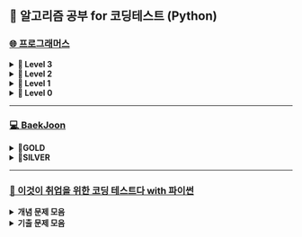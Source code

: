 ## 🍄 알고리즘 공부 for 코딩테스트 (Python)
### [🌐 프로그래머스](https://school.programmers.co.kr/learn/challenges?order=recent)
 <details>
  <summary><b>🦅 Level 3</b></summary>
  <div markdown="1">
   
- 멀리 뛰기 - [문제](https://school.programmers.co.kr/learn/courses/30/lessons/12914) / [내 코드](https://github.com/yougi8/CodingTestStudy/commit/477a93dddc993cc220eb88348cb6a8576ffe78c0)
- 가장 먼 노드 - [문제](https://school.programmers.co.kr/learn/courses/30/lessons/49189)
- 입국 심사 - [문제](https://school.programmers.co.kr/learn/courses/30/lessons/43238)
- 여행 경로 - [문제](https://school.programmers.co.kr/learn/courses/30/lessons/43164)
- 최고의 집합 - [문제](https://school.programmers.co.kr/learn/courses/30/lessons/12938)
- 네트워크 - [문제](https://school.programmers.co.kr/learn/courses/30/lessons/43162) / [내 코드](https://github.com/yougi8/CodingTestStudy/blob/main/%ED%94%84%EB%A1%9C%EA%B7%B8%EB%9E%98%EB%A8%B8%EC%8A%A4/network.py)
- 셔틀버스 - [문제](https://school.programmers.co.kr/learn/courses/30/lessons/17678) / [내 코드](https://github.com/yougi8/CodingTestStudy/blob/main/%ED%94%84%EB%A1%9C%EA%B7%B8%EB%9E%98%EB%A8%B8%EC%8A%A4/%EC%85%94%ED%8B%80%EB%B2%84%EC%8A%A4.py)
- 부대복귀 - [문제](https://school.programmers.co.kr/learn/courses/30/lessons/132266) / [내 코드](https://github.com/yougi8/CodingTestStudy/blob/main/%ED%94%84%EB%A1%9C%EA%B7%B8%EB%9E%98%EB%A8%B8%EC%8A%A4/%EB%B6%80%EB%8C%80%EB%B3%B5%EA%B7%80.py)
- 합승 택시 요금 - [문제](https://school.programmers.co.kr/learn/courses/30/lessons/72413) / [내 코드](https://github.com/yougi8/CodingTestStudy/blob/main/%ED%94%84%EB%A1%9C%EA%B7%B8%EB%9E%98%EB%A8%B8%EC%8A%A4/%ED%95%A9%EC%8A%B9%ED%83%9D%EC%8B%9C%EC%9A%94%EA%B8%88.py)
- 순위 - [문제](https://school.programmers.co.kr/learn/courses/30/lessons/49191)
- 풍선 터트리기 - [문제](https://school.programmers.co.kr/learn/courses/30/lessons/68646) / [내 코드](https://github.com/yougi8/CodingTestStudy/blob/main/%ED%94%84%EB%A1%9C%EA%B7%B8%EB%9E%98%EB%A8%B8%EC%8A%A4/%ED%92%8D%EC%84%A0%ED%84%B0%EB%9C%A8%EB%A6%AC%EA%B8%B0.py)
- 자물쇠와 열쇠 - [문제](https://school.programmers.co.kr/learn/courses/30/lessons/60059) / [내 코드](https://github.com/yougi8/CodingTestStudy/blob/main/%ED%94%84%EB%A1%9C%EA%B7%B8%EB%9E%98%EB%A8%B8%EC%8A%A4/%EC%9E%90%EB%AC%BC%EC%87%A0%EC%99%80%EC%97%B4%EC%87%A0.py)
- 가장 긴 팰린드롬 - [문제](https://school.programmers.co.kr/learn/courses/30/lessons/12904) / [내 코드](https://github.com/yougi8/CodingTestStudy/blob/main/%ED%94%84%EB%A1%9C%EA%B7%B8%EB%9E%98%EB%A8%B8%EC%8A%A4/%ED%8C%B0%EB%A6%B0%EB%93%9C%EB%A1%AC.py)
- 단속 카메라 - [문제](https://school.programmers.co.kr/learn/courses/30/lessons/42884) / [내 코드](https://github.com/yougi8/CodingTestStudy/blob/main/%ED%94%84%EB%A1%9C%EA%B7%B8%EB%9E%98%EB%A8%B8%EC%8A%A4/%EB%8B%A8%EC%86%8D%EC%B9%B4%EB%A9%94%EB%9D%BC.py)
  
  </div>
 </details>

 <details>
 <summary><b>🐇 Level 2</b></summary>
 <div markdown="1">
  
- 마법의 엘리베이터 - [문제](https://school.programmers.co.kr/learn/courses/30/lessons/148653) / [내 코드](https://github.com/yougi8/CodingTestStudy/blob/main/%ED%94%84%EB%A1%9C%EA%B7%B8%EB%9E%98%EB%A8%B8%EC%8A%A4/magicElevator.py)
- 예상 대진표 - [문제](https://school.programmers.co.kr/learn/courses/30/lessons/12985) / [내 코드](https://github.com/yougi8/CodingTestStudy/blob/main/%ED%94%84%EB%A1%9C%EA%B7%B8%EB%9E%98%EB%A8%B8%EC%8A%A4/tournament.py)
- 기능개발 - [문제](https://school.programmers.co.kr/learn/courses/30/lessons/42586) / [내 코드](https://github.com/yougi8/CodingTestStudy/blob/main/%ED%94%84%EB%A1%9C%EA%B7%B8%EB%9E%98%EB%A8%B8%EC%8A%A4/functionCreate.py)
- 문자열 압축 - [문제](https://school.programmers.co.kr/learn/courses/30/lessons/60057) / [내 코드](https://github.com/yougi8/CodingTestStudy/blob/main/%EC%9D%B4%EC%BD%94%ED%85%8C/%EA%B8%B0%EC%B6%9C%EB%AC%B8%EC%A0%9C/12_%EA%B5%AC%ED%98%84/q10_stringCompress.py)
- 하노이의 탑 - [문제](https://school.programmers.co.kr/learn/courses/30/lessons/12946) / [내 코드](https://github.com/yougi8/CodingTestStudy/blob/main/%ED%94%84%EB%A1%9C%EA%B7%B8%EB%9E%98%EB%A8%B8%EC%8A%A4/hanoi_top.py)
- 피로도 - [문제](https://school.programmers.co.kr/learn/courses/30/lessons/87946)
- nqueen - [문제](https://school.programmers.co.kr/learn/courses/30/lessons/12952) / [내 코드](https://github.com/yougi8/CodingTestStudy/blob/main/%ED%94%84%EB%A1%9C%EA%B7%B8%EB%9E%98%EB%A8%B8%EC%8A%A4/nqueen.py)
- 리코쳇 로봇 - [문제](https://school.programmers.co.kr/learn/courses/30/lessons/169199)
- 거리두기 확인하기 - [문제](https://school.programmers.co.kr/learn/courses/30/lessons/81302)
- 땅따먹기 - [문제](https://school.programmers.co.kr/learn/courses/30/lessons/12913) / [내 코드](https://github.com/yougi8/CodingTestStudy/blob/main/%ED%94%84%EB%A1%9C%EA%B7%B8%EB%9E%98%EB%A8%B8%EC%8A%A4/%EB%95%85%EB%94%B0%EB%A8%B9%EA%B8%B0.py)
- 석유시추 - [문제](https://school.programmers.co.kr/learn/courses/30/lessons/131130) / [내 코드](https://github.com/yougi8/CodingTestStudy/blob/main/%ED%94%84%EB%A1%9C%EA%B7%B8%EB%9E%98%EB%A8%B8%EC%8A%A4/%EC%84%9D%EC%9C%A0%EC%8B%9C%EC%B6%94.py)
- 혼자 놀기의 달인 - [문제](https://school.programmers.co.kr/learn/courses/30/lessons/131130) / [내 코드](https://github.com/yougi8/CodingTestStudy/blob/main/%ED%94%84%EB%A1%9C%EA%B7%B8%EB%9E%98%EB%A8%B8%EC%8A%A4/%ED%98%BC%EC%9E%90%EB%86%80%EA%B8%B0%EC%9D%98%EB%8B%AC%EC%9D%B8.py)
- 조이스틱 - [문제](https://school.programmers.co.kr/learn/courses/30/lessons/42860) / [내 코드](https://github.com/yougi8/CodingTestStudy/blob/main/%ED%94%84%EB%A1%9C%EA%B7%B8%EB%9E%98%EB%A8%B8%EC%8A%A4/%EC%A1%B0%EC%9D%B4%EC%8A%A4%ED%8B%B1.py)
- 점찍기 - [문제](https://school.programmers.co.kr/learn/courses/30/lessons/140107) / [내 코드](https://github.com/yougi8/CodingTestStudy/blob/main/%ED%94%84%EB%A1%9C%EA%B7%B8%EB%9E%98%EB%A8%B8%EC%8A%A4/%EC%A0%90%EC%B0%8D%EA%B8%B0.py)
- 디펜스 게임 - [문제](https://school.programmers.co.kr/learn/courses/30/lessons/142085) / [내 코드](https://github.com/yougi8/CodingTestStudy/blob/main/%ED%94%84%EB%A1%9C%EA%B7%B8%EB%9E%98%EB%A8%B8%EC%8A%A4/%EB%94%94%ED%8E%9C%EC%8A%A4%EA%B2%8C%EC%9E%84.py)
- 의상 - [문제](https://school.programmers.co.kr/learn/courses/30/lessons/42578) / [내 코드](https://github.com/yougi8/CodingTestStudy/blob/main/%ED%94%84%EB%A1%9C%EA%B7%B8%EB%9E%98%EB%A8%B8%EC%8A%A4/%EC%8B%A4%EC%8A%B5/%EB%94%95%EC%85%94%EB%84%88%EB%A6%AC(%ED%95%B4%EC%8B%9C%EB%A7%B5)/%EC%9D%98%EC%83%81.py)
- 전화번호 목록 - [문제](https://school.programmers.co.kr/learn/courses/30/lessons/42577) / [내 코드](https://github.com/yougi8/CodingTestStudy/blob/main/%ED%94%84%EB%A1%9C%EA%B7%B8%EB%9E%98%EB%A8%B8%EC%8A%A4/%EC%8B%A4%EC%8A%B5/%EB%94%95%EC%85%94%EB%84%88%EB%A6%AC(%ED%95%B4%EC%8B%9C%EB%A7%B5)/%EC%A0%84%ED%99%94%EB%B2%88%ED%98%B8%EB%AA%A9%EB%A1%9D.py)

 </div>
 </details>
 
<details>
 <summary><b>🐥 Level 1</b></summary>
 <div markdown="1">
  
- 두 정수의 합- [문제](https://school.programmers.co.kr/learn/courses/30/lessons/12912) / [내 코드](https://github.com/yougi8/CodingTestStudy/blob/main/%ED%94%84%EB%A1%9C%EA%B7%B8%EB%9E%98%EB%A8%B8%EC%8A%A4/int_sum.py)
- 직사각형 별 찍기- [문제](https://school.programmers.co.kr/learn/courses/30/lessons/12969) / [내 코드](https://github.com/yougi8/CodingTestStudy/blob/main/%ED%94%84%EB%A1%9C%EA%B7%B8%EB%9E%98%EB%A8%B8%EC%8A%A4/rectangleStar.py)
- 핸드폰 번호 가리기- [문제](https://school.programmers.co.kr/learn/courses/30/lessons/12948) / [내 코드](https://github.com/yougi8/CodingTestStudy/blob/main/%ED%94%84%EB%A1%9C%EA%B7%B8%EB%9E%98%EB%A8%B8%EC%8A%A4/phoneNumber.py)
- 부족한 금액 계산하기- [문제](https://school.programmers.co.kr/learn/courses/30/lessons/82612) / [내 코드](https://github.com/yougi8/CodingTestStudy/blob/main/%ED%94%84%EB%A1%9C%EA%B7%B8%EB%9E%98%EB%A8%B8%EC%8A%A4/lessCost.py)
- 바탕화면 정리- [문제](https://school.programmers.co.kr/learn/courses/30/lessons/161990) / [내 코드](https://github.com/yougi8/CodingTestStudy/blob/main/%ED%94%84%EB%A1%9C%EA%B7%B8%EB%9E%98%EB%A8%B8%EC%8A%A4/window.py)
- 문자열을 정수로 바꾸기 - [문제](https://school.programmers.co.kr/learn/courses/30/lessons/12925) / [내 코드](https://github.com/yougi8/CodingTestStudy/blob/main/%ED%94%84%EB%A1%9C%EA%B7%B8%EB%9E%98%EB%A8%B8%EC%8A%A4/stringToInt.py)
- 숫자 문자열과 영단어- [문제](https://school.programmers.co.kr/learn/courses/30/lessons/81301) / [내 코드](https://github.com/yougi8/CodingTestStudy/blob/main/%ED%94%84%EB%A1%9C%EA%B7%B8%EB%9E%98%EB%A8%B8%EC%8A%A4/numStrEng.py)
- 체육복- [문제](https://school.programmers.co.kr/learn/courses/30/lessons/42862) / [내 코드](https://github.com/yougi8/CodingTestStudy/blob/main/%ED%94%84%EB%A1%9C%EA%B7%B8%EB%9E%98%EB%A8%B8%EC%8A%A4/gymSuit.py)
- 수박수박수박수박수? - [문제](https://school.programmers.co.kr/learn/courses/30/lessons/12922) / [내 코드](https://github.com/yougi8/CodingTestStudy/blob/main/%ED%94%84%EB%A1%9C%EA%B7%B8%EB%9E%98%EB%A8%B8%EC%8A%A4/watermelon.py)
- 성격 유형 검사 - [문제](https://school.programmers.co.kr/learn/courses/30/lessons/118666) / [내 코드](https://github.com/yougi8/CodingTestStudy/blob/main/%ED%94%84%EB%A1%9C%EA%B7%B8%EB%9E%98%EB%A8%B8%EC%8A%A4/mbti.py)
- 크기가 작은 부분 문자열 - [문제](https://school.programmers.co.kr/learn/courses/30/lessons/147355) / [내 코드](https://github.com/yougi8/CodingTestStudy/commit/90b7a8c7d2dd1e68dd9944a43c0fad10fad6c412)
- 콜라츠 추측 - [문제](https://school.programmers.co.kr/learn/courses/30/lessons/12943) / [내 코드](https://github.com/yougi8/CodingTestStudy/blob/main/%ED%94%84%EB%A1%9C%EA%B7%B8%EB%9E%98%EB%A8%B8%EC%8A%A4/collatz.py)
- 햄버거 만들기 - [문제](https://school.programmers.co.kr/learn/courses/30/lessons/133502) / [내 코드](https://github.com/yougi8/CodingTestStudy/blob/main/%ED%94%84%EB%A1%9C%EA%B7%B8%EB%9E%98%EB%A8%B8%EC%8A%A4/hamburger.py)
- 둘만의 암호 - [문제](https://school.programmers.co.kr/learn/courses/30/lessons/155652) / [내 코드](https://github.com/yougi8/CodingTestStudy/blob/main/%ED%94%84%EB%A1%9C%EA%B7%B8%EB%9E%98%EB%A8%B8%EC%8A%A4/twoSecret.py)
- 가운데 글자 가져오기 - [문제](https://school.programmers.co.kr/learn/courses/30/lessons/12903) / [내 코드](https://github.com/yougi8/CodingTestStudy/blob/main/%ED%94%84%EB%A1%9C%EA%B7%B8%EB%9E%98%EB%A8%B8%EC%8A%A4/getMid.py)
- 가장 가까운 같은 글자 - [문제](https://school.programmers.co.kr/learn/courses/30/lessons/142086) / [내 코드](https://github.com/yougi8/CodingTestStudy/blob/main/%ED%94%84%EB%A1%9C%EA%B7%B8%EB%9E%98%EB%A8%B8%EC%8A%A4/%EC%8B%A4%EC%8A%B5/%EB%94%95%EC%85%94%EB%84%88%EB%A6%AC(%ED%95%B4%EC%8B%9C%EB%A7%B5)/%EA%B0%80%EC%9E%A5%EA%B0%80%EA%B9%8C%EC%9A%B4%EA%B0%99%EC%9D%80%EA%B8%80%EC%9E%90.py)
- 완주하지 못한 선수 - [문제](https://school.programmers.co.kr/learn/courses/30/lessons/42576) / [내 코드](https://github.com/yougi8/CodingTestStudy/blob/main/%ED%94%84%EB%A1%9C%EA%B7%B8%EB%9E%98%EB%A8%B8%EC%8A%A4/%EC%8B%A4%EC%8A%B5/%EB%94%95%EC%85%94%EB%84%88%EB%A6%AC(%ED%95%B4%EC%8B%9C%EB%A7%B5)/%EC%99%84%EC%A3%BC%ED%95%98%EC%A7%80%EB%AA%BB%ED%95%9C%EC%84%A0%EC%88%98.py)
</div>
</details>

<details>
 <summary><b>🥚 Level 0</b></summary>
 <div markdown="1">
  
 - 옹알이(1) - [문제](https://school.programmers.co.kr/learn/courses/30/lessons/120956) / [내 코드](https://github.com/yougi8/CodingTestStudy/blob/main/%ED%94%84%EB%A1%9C%EA%B7%B8%EB%9E%98%EB%A8%B8%EC%8A%A4/%EC%8B%A4%EC%8A%B5/%EB%AC%B8%EC%9E%90%EC%97%B4/%EC%98%B9%EC%95%8C%EC%9D%B41.py)
 - 로그인 성공? - [문제](https://school.programmers.co.kr/learn/courses/30/lessons/120883) / [내 코드](https://github.com/yougi8/CodingTestStudy/blob/main/%ED%94%84%EB%A1%9C%EA%B7%B8%EB%9E%98%EB%A8%B8%EC%8A%A4/%EC%8B%A4%EC%8A%B5/%EB%94%95%EC%85%94%EB%84%88%EB%A6%AC(%ED%95%B4%EC%8B%9C%EB%A7%B5)/%EB%A1%9C%EA%B7%B8%EC%9D%B8%EC%84%B1%EA%B3%B5.py)
</div>
</details>

---


### [💻 BaekJoon](https://www.acmicpc.net/)
<details>
 <summary><b>📍GOLD</b></summary>
 <div markdown="1">
  
- 3️⃣ 16236 아기상어 - [내 코드](https://github.com/yougi8/CodingTestStudy/blob/main/Baekjoon/babyShark.py) / [문제](https://www.acmicpc.net/problem/16236)
- 4️⃣ 1715 카드 정렬하기 - [내 코드](https://github.com/yougi8/CodingTestStudy/blob/main/%EC%9D%B4%EC%BD%94%ED%85%8C/%EA%B8%B0%EC%B6%9C%EB%AC%B8%EC%A0%9C/14_%EC%A0%95%EB%A0%AC/test_26_card.py) / [문제](https://www.acmicpc.net/problem/1715)   
- 5️⃣ 13164 행복유치원 - [내 코드](https://github.com/yougi8/CodingTestStudy/blob/main/Baekjoon/greedy/happyKinderGarden.py) / [문제](https://www.acmicpc.net/problem/13164)
- 5️⃣ 7576 토마토 - [내 코드](https://github.com/yougi8/CodingTestStudy/blob/main/Baekjoon/dfs_bfs/bfs_tomato.py) / [문제](https://www.acmicpc.net/problem/7576)
- 5️⃣ 21608 상어 초등학교 - [내 코드](https://github.com/yougi8/CodingTestStudy/blob/main/Baekjoon/%EC%83%81%EC%96%B4%EC%B4%88%EB%93%B1%ED%95%99%EA%B5%90.py) / [문제](https://www.acmicpc.net/problem/21608)
 </div>
</details>

<details>
 <summary><b>📍SILVER</b></summary>
 <div markdown="1">
  
- 5️⃣ 2828 사과담기 게임 - [문제](https://www.acmicpc.net/problem/2828) / [내 코드](https://github.com/yougi8/CodingTestStudy/blob/main/Baekjoon/greedy/apple.py)
- 5️⃣ 14916 거스름돈 - [문제](https://www.acmicpc.net/problem/14916) [내 코드](https://github.com/yougi8/CodingTestStudy/blob/main/Baekjoon/greedy/change.py)
- 5️⃣ 9655 돌 게임 - [문제](https://www.acmicpc.net/problem/9655) / [내 코드](https://github.com/yougi8/CodingTestStudy/blob/main/Baekjoon/dp/dp_stone.py)
  
- 4️⃣ 11508 2+1 할인 문제 - [문제](https://www.acmicpc.net/problem/11508) / [내 코드](https://github.com/yougi8/CodingTestStudy/blob/main/Baekjoon/greedy/buy2get1.py)
- 4️⃣ 2217 로프 - [문제](https://www.acmicpc.net/problem/2217) / [내 코드](https://github.com/yougi8/CodingTestStudy/blob/main/Baekjoon/greedy/rope.py)  
  
- 3️⃣ 1463 1로만들기 - [문제](https://www.acmicpc.net/problem/1463) / [내 코드](https://github.com/yougi8/CodingTestStudy/blob/main/Baekjoon/dp/dp_makeOne.py)
- 3️⃣ 2193 이친수 - [문제](https://www.acmicpc.net/problem/2193) / [내 코드](https://github.com/yougi8/CodingTestStudy/blob/main/Baekjoon/dp/dp_pinary.py)
- 3️⃣ 2579 계단 오르기 - [문제](https://www.acmicpc.net/problem/2579) / [내 코드](https://github.com/yougi8/CodingTestStudy/blob/main/Baekjoon/dp/dp_stairs.py)    
  
- 2️⃣ 1012 유기농 양배추 - [문제](https://www.acmicpc.net/problem/1012) / [내 코드](https://github.com/yougi8/CodingTestStudy/blob/main/Baekjoon/dfs_bfs/dfs_cabbage_recursive.py) 
- 2️⃣ 18352 특정 거리의 도시 찾기 - [문제](https://www.acmicpc.net/problem/18352) / [내 코드](https://github.com/yougi8/CodingTestStudy/blob/main/%EC%9D%B4%EC%BD%94%ED%85%8C/%EA%B8%B0%EC%B6%9C%EB%AC%B8%EC%A0%9C/13_DFS%3ABFS/test_15_distanceCity.py)    
  
- 1️⃣ 7562 나이트의 이동 - [문제](https://www.acmicpc.net/problem/7562) / [내 코드](https://github.com/yougi8/CodingTestStudy/blob/main/Baekjoon/dfs_bfs/knight_move.py) 
- 1️⃣ 1697 숨바꼭질 - [문제](https://www.acmicpc.net/problem/1697) / [내 코드](https://github.com/yougi8/CodingTestStudy/blob/main/Baekjoon/dfs_bfs/bfs_hideAndSeek.py) 
- 1️⃣ 5014 스타트링크 - [문제](https://www.acmicpc.net/problem/5014) / [내 코드](https://github.com/yougi8/CodingTestStudy/blob/main/Baekjoon/dfs_bfs/bfs_startLink.py) 
</div>
</details>

---   

### [📗 이것이 취업을 위한 코딩 테스트다 with 파이썬](https://github.com/ndb796/python-for-coding-test)

<details>
<summary><B>개념 문제 모음</B></summary>
<div markdown="1">
 
#### 3️⃣ Chapter 3 - Greedy
- 거스름돈 문제 - [내 코드](https://github.com/yougi8/CodingTestStudy/blob/main/%EC%9D%B4%EC%BD%94%ED%85%8C/ch3_Greedy/ch3_1_change.py)     
- 동빈이의 큰 수의 법칙 - [내 코드](https://github.com/yougi8/CodingTestStudy/blob/main/%EC%9D%B4%EC%BD%94%ED%85%8C/ch3_Greedy/ch3_2_ndb.py)       
- 숫자 카드게임 - [내 코드](https://github.com/yougi8/CodingTestStudy/blob/main/%EC%9D%B4%EC%BD%94%ED%85%8C/ch3_Greedy/ch3_2_card.py)  
#### 4️⃣ Chapter 4 - Implementation
* 상하좌우 - [내 코드](https://github.com/yougi8/CodingTestStudy/blob/main/%EC%9D%B4%EC%BD%94%ED%85%8C/ch4_Implementation/ex_4_1_updown.py) / [예제코드](https://github.com/yougi8/CodingTestStudy/blob/main/%EC%9D%B4%EC%BD%94%ED%85%8C/ch4_Implementation/ex_4_1_updown_sample.py)
* 시각 - [내 코드](https://github.com/yougi8/CodingTestStudy/blob/main/%EC%9D%B4%EC%BD%94%ED%85%8C/ch4_Implementation/ex_4_2_view.py)     
* 왕실의 나이트 - [내 코드](https://github.com/yougi8/CodingTestStudy/blob/main/%EC%9D%B4%EC%BD%94%ED%85%8C/ch4_Implementation/kingdom_knight.py) / [예제코드](https://github.com/yougi8/CodingTestStudy/blob/main/%EC%9D%B4%EC%BD%94%ED%85%8C/ch4_Implementation/kingdom_knight_sample.py)    
* 게임 개발 - [내 코드](https://github.com/yougi8/CodingTestStudy/blob/main/%EC%9D%B4%EC%BD%94%ED%85%8C/ch4_Implementation/game.py) / [예제코드](https://github.com/yougi8/CodingTestStudy/blob/main/%EC%9D%B4%EC%BD%94%ED%85%8C/ch4_Implementation/game_sample.py)
#### 5️⃣ Chapter 5 - DFS/BFS   
 - DFS 기본 구현 - [내 코드](https://github.com/yougi8/CodingTestStudy/blob/main/%EC%9D%B4%EC%BD%94%ED%85%8C/ch5_DFS%3ABFS/dfs.py)   
 - BFS 기본 구현 - [내 코드](https://github.com/yougi8/CodingTestStudy/blob/main/%EC%9D%B4%EC%BD%94%ED%85%8C/ch5_DFS%3ABFS/bfs.py)  
 - 음료수 얼려 먹기 - [내 코드](https://github.com/yougi8/CodingTestStudy/blob/main/%EC%9D%B4%EC%BD%94%ED%85%8C/ch5_DFS%3ABFS/drink_sample.py) / [예제코드](https://github.com/yougi8/CodingTestStudy/blob/main/%EC%9D%B4%EC%BD%94%ED%85%8C/ch5_DFS%3ABFS/drink_sample.py)
 - 미로탈출 - [내 코드](https://github.com/yougi8/CodingTestStudy/blob/main/%EC%9D%B4%EC%BD%94%ED%85%8C/ch5_DFS%3ABFS/maze_sample.py) / [예제코드](https://github.com/yougi8/CodingTestStudy/blob/main/%EC%9D%B4%EC%BD%94%ED%85%8C/ch5_DFS%3ABFS/maze_sample.py)  
#### 7️⃣ Chapter 7 - Binary Search
- 부품 찾기 - [내 코드](https://github.com/yougi8/CodingTestStudy/blob/main/%EC%9D%B4%EC%BD%94%ED%85%8C/ch7_BinarySearch/q2_find.py)
- 떡볶이 떡 만들기 - [내 코드](https://github.com/yougi8/CodingTestStudy/blob/main/%EC%9D%B4%EC%BD%94%ED%85%8C/ch7_BinarySearch/q3_ddeok.py)
#### 8️⃣ Chapter 8 - DP
 - 개미전사 - [내 코드](https://github.com/yougi8/CodingTestStudy/blob/main/%EC%9D%B4%EC%BD%94%ED%85%8C/ch8_DP/dp_ant.py) / [예제코드](https://github.com/ndb796/python-for-coding-test/blob/master/8/6.py)
 - 바닥공사 - [내 코드](https://github.com/yougi8/CodingTestStudy/blob/main/%EC%9D%B4%EC%BD%94%ED%85%8C/ch8_DP/dp_floor.py) / [예제코드](https://github.com/ndb796/python-for-coding-test/blob/master/8/7.py)
 - 효율적인 화페구성 - [내 코드](https://github.com/yougi8/CodingTestStudy/blob/main/%EC%9D%B4%EC%BD%94%ED%85%8C/ch8_DP/dp_coin.py) / [예제코드](https://github.com/ndb796/python-for-coding-test/blob/master/8/8.py)
#### 9️⃣ Chapter 9 - Shortest Path
- 개선된 다익스트라 - [내 코드](https://github.com/yougi8/CodingTestStudy/blob/main/%EC%9D%B4%EC%BD%94%ED%85%8C/ch9_Shortest/9_2.py)
- 플로이드 워셜 - [내 코드](https://github.com/yougi8/CodingTestStudy/blob/main/%EC%9D%B4%EC%BD%94%ED%85%8C/ch9_Shortest/9_3.py) 
#### 🔟 Cahpter 10 - 그래프 이론
- 크루스칼 - [내 코드](https://github.com/yougi8/CodingTestStudy/blob/main/%EC%9D%B4%EC%BD%94%ED%85%8C/ch10_Graph/10_5_kruskal.py) 
- 위상정렬 - [내 코드](https://github.com/yougi8/CodingTestStudy/blob/main/%EC%9D%B4%EC%BD%94%ED%85%8C/ch10_Graph/10_6_topology.py)
- 팀 결성 - [내 코드](https://github.com/yougi8/CodingTestStudy/blob/main/%EC%9D%B4%EC%BD%94%ED%85%8C/ch10_Graph/q2_team.py)
</div>
</details>

<details>
 <summary><B>기출 문제 모음</B></summary>
 <div markdown="1">
  
#### 📊 기출문제
 **Greedy**   
> 01. 모험가 길드 - [내 코드](https://github.com/yougi8/CodingTestStudy/tree/main/%EC%9D%B4%EC%BD%94%ED%85%8C/%EA%B8%B0%EC%B6%9C%EB%AC%B8%EC%A0%9C/11_%EA%B7%B8%EB%A6%AC%EB%94%94) / [예제코드](https://github.com/ndb796/python-for-coding-test/blob/master/11/1.py)   
> 02. 곱하기 혹은 더하기 - [내 코드](https://github.com/yougi8/CodingTestStudy/blob/main/%EC%9D%B4%EC%BD%94%ED%85%8C/%EA%B8%B0%EC%B6%9C%EB%AC%B8%EC%A0%9C/11_%EA%B7%B8%EB%A6%AC%EB%94%94/q2_multiPlus.py)

**Implementation**
> 07. 럭키 스트레이트 - [내 코드](https://github.com/yougi8/CodingTestStudy/blob/main/%EC%9D%B4%EC%BD%94%ED%85%8C/%EA%B8%B0%EC%B6%9C%EB%AC%B8%EC%A0%9C/12_%EA%B5%AC%ED%98%84/test_07_luckyStraight.py) / [예제코드](https://github.com/ndb796/python-for-coding-test/blob/master/12/1.py)
> 08. 문자열 재정렬 - [내 코드](https://github.com/yougi8/CodingTestStudy/blob/main/%EC%9D%B4%EC%BD%94%ED%85%8C/%EA%B8%B0%EC%B6%9C%EB%AC%B8%EC%A0%9C/12_%EA%B5%AC%ED%98%84/q8_stringResort.py)
> 10. 문자열 압축 - [내 코드](https://github.com/yougi8/CodingTestStudy/blob/main/%EC%9D%B4%EC%BD%94%ED%85%8C/%EA%B8%B0%EC%B6%9C%EB%AC%B8%EC%A0%9C/12_%EA%B5%AC%ED%98%84/q10_stringCompress.py)

**DFS/BFS**
> 15. 특정 거리의 도시 찾기 - [내 코드](https://github.com/yougi8/CodingTestStudy/blob/main/%EC%9D%B4%EC%BD%94%ED%85%8C/%EA%B8%B0%EC%B6%9C%EB%AC%B8%EC%A0%9C/13_DFS%3ABFS/test_15_distanceCity.py) / [예제코드](https://github.com/ndb796/python-for-coding-test/blob/master/13/1.py)   
> 16. 실험실 - [내 코드](https://github.com/yougi8/CodingTestStudy/blob/main/%EC%9D%B4%EC%BD%94%ED%85%8C/%EA%B8%B0%EC%B6%9C%EB%AC%B8%EC%A0%9C/13_DFS_BFS/q16_laboratory.py)
> 17. 경쟁적 전염 - [내 코드](https://github.com/yougi8/CodingTestStudy/blob/main/%EC%9D%B4%EC%BD%94%ED%85%8C/%EA%B8%B0%EC%B6%9C%EB%AC%B8%EC%A0%9C/13_DFS_BFS/q17_competition.py)
> 18. 괄호 변환 - [내 코드](https://github.com/yougi8/CodingTestStudy/blob/main/%EC%9D%B4%EC%BD%94%ED%85%8C/%EA%B8%B0%EC%B6%9C%EB%AC%B8%EC%A0%9C/13_DFS_BFS/q18_change.py)
> 19. 연산자 끼워넣기 - [내 코드](https://github.com/yougi8/CodingTestStudy/blob/main/%EC%9D%B4%EC%BD%94%ED%85%8C/%EA%B8%B0%EC%B6%9C%EB%AC%B8%EC%A0%9C/13_DFS_BFS/q19_operatorPush.py)

**Sort**
> 24. 안테나 - [내 코드](https://github.com/yougi8/CodingTestStudy/blob/main/%EC%9D%B4%EC%BD%94%ED%85%8C/%EA%B8%B0%EC%B6%9C%EB%AC%B8%EC%A0%9C/14_%EC%A0%95%EB%A0%AC/q24_antenna.py)   
> 26. 카드 정렬하기 - [내 코드](https://github.com/ndb796/python-for-coding-test/blob/master/14/4.py) / [예제코드](https://github.com/yougi8/CodingTestStudy/blob/main/%EC%9D%B4%EC%BD%94%ED%85%8C/%EA%B8%B0%EC%B6%9C%EB%AC%B8%EC%A0%9C/14_%EC%A0%95%EB%A0%AC/test_26_card.py)

**Binary Search**
> 27. 정렬된 배열에서 특정 수의 개수 구하기 - [내 코드](https://github.com/yougi8/CodingTestStudy/blob/main/%EC%9D%B4%EC%BD%94%ED%85%8C/%EA%B8%B0%EC%B6%9C%EB%AC%B8%EC%A0%9C/15_%EC%9D%B4%EC%A7%84%ED%83%90%EC%83%89/test_27_sortedArray.py) / [예제코드](https://github.com/ndb796/python-for-coding-test/blob/master/15/1.py)
> 28. 고정점 찾기 - [내 코드](https://github.com/yougi8/CodingTestStudy/blob/main/%EC%9D%B4%EC%BD%94%ED%85%8C/%EA%B8%B0%EC%B6%9C%EB%AC%B8%EC%A0%9C/15_%EC%9D%B4%EC%A7%84%ED%83%90%EC%83%89/q28_fixedSearch.py)

**DP**
> 31. 금광 - [내 코드](https://github.com/yougi8/CodingTestStudy/blob/main/%EC%9D%B4%EC%BD%94%ED%85%8C/%EA%B8%B0%EC%B6%9C%EB%AC%B8%EC%A0%9C/16_DP/test_31_gold.py) / [예제코드](https://github.com/ndb796/python-for-coding-test/blob/master/16/1.py)
> 32. 정수 삼각형 - [내 코드](https://github.com/yougi8/CodingTestStudy/blob/main/%EC%9D%B4%EC%BD%94%ED%85%8C/%EA%B8%B0%EC%B6%9C%EB%AC%B8%EC%A0%9C/16_DP/q32_intTriangle.py)

**Shortest Path**
> 37. 플로이드 - [내 코드](https://github.com/yougi8/CodingTestStudy/blob/main/%EC%9D%B4%EC%BD%94%ED%85%8C/%EA%B8%B0%EC%B6%9C%EB%AC%B8%EC%A0%9C/17_%EC%B5%9C%EB%8B%A8%EA%B2%BD%EB%A1%9C/q37_floyd.py) / [예제코드](https://github.com/ndb796/python-for-coding-test/blob/master/17/1.py)
> 38. 정확한 순위 - [내 코드](https://github.com/yougi8/CodingTestStudy/blob/main/%EC%9D%B4%EC%BD%94%ED%85%8C/%EA%B8%B0%EC%B6%9C%EB%AC%B8%EC%A0%9C/17_%EC%B5%9C%EB%8B%A8%EA%B2%BD%EB%A1%9C/q38_correctRank.py)

**Graph**
> 41. 여행계획 - [내 코드](https://github.com/yougi8/CodingTestStudy/blob/main/%EC%9D%B4%EC%BD%94%ED%85%8C/%EA%B8%B0%EC%B6%9C%EB%AC%B8%EC%A0%9C/18_%EA%B7%B8%EB%9E%98%ED%94%84%EC%9D%B4%EB%A1%A0/q41_travel.py) / [예제코드](https://github.com/ndb796/python-for-coding-test/blob/master/18/1.py)
> 42. 탑승구 - [내 코드](https://github.com/yougi8/CodingTestStudy/blob/main/%EC%9D%B4%EC%BD%94%ED%85%8C/%EA%B8%B0%EC%B6%9C%EB%AC%B8%EC%A0%9C/18_%EA%B7%B8%EB%9E%98%ED%94%84%EC%9D%B4%EB%A1%A0/q42_gate.py)    
---   
</div>
</details>
